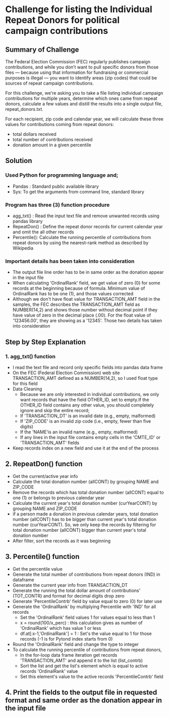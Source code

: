 #  Challenge for listing the Individual Repeat Donors for political campaign contributions



## Summary of Challenge

The Federal Election Commission (FEC) regularly publishes campaign contributions, and while you don’t want to pull specific donors from those files — because using that information for fundraising or commercial purposes is illegal — you want to identify areas (zip codes) that could be sources of repeat campaign contributions.

For this challenge, we're asking you to take a file listing individual campaign contributions for multiple years, determine which ones came from repeat donors, calculate a few values and distill the results into a single output file, repeat_donors.txt.

For each recipient, zip code and calendar year, we will calculate these three values for contributions coming from repeat donors:

- total dollars received
- total number of contributions received
- donation amount in a given percentile


## Solution

### Used Python for programming language and;
  - Pandas : Standard public available library
  - Sys: To get the arguments from command line, standard library


### Program has three (3) function procedure
- agg_txt()   : Read the input text file and remove unwanted records using pandas library
- RepeatDon() : Define the repeat donor records for current calendar year and omit the all other records
- Percentile(): Calculate the running percentile of contributions from repeat donors by using the nearest-rank method as described by Wikipedia

### Important details has been taken into consideration
- The output file line order has to be in same order as the donation appear in the input file
- When calculating 'OrdinalRank' field, we get value of zero (0) for some records at the beginning because of formula. Minimum value of OrdinalRank has to be one (1), and those values corrected
- Although we don't have float value for TRANSACTION_AMT field in the samples, the FEC describes the TRANSACTION_AMT field as NUMBER(14,2) and shows those number without decimal point if they have value of zero in the decimal place (.00). For the float value of '123456.00', they are showing as a '12345'. Those two details has taken into consideration 

## Step by Step Explanation

### 1. agg_txt() function
- I read the text file and record only specific fields into pandas data frame      
- On the FEC (Federal Election Commission) web site TRANSACTION_AMT defined as a NUMBER(14,2), so I used float type for this field
- Data Cleaning
  - Because we are only interested in individual contributions, we only want records that have the field OTHER_ID, set to empty.If the OTHER_ID field contains any other value, you should completely ignore and skip the entire record;
  - If 'TRANSACTION_DT' is an invalid date (e.g., empty, malformed)
  - If 'ZIP_CODE' is an invalid zip code (i.e., empty, fewer than five digits)
  - If the 'NAME'is an invalid name (e.g., empty, malformed)
  - If any lines in the input file contains empty cells in the 'CMTE_ID' or 'TRANSACTION_AMT' fields	
- Keep records index on a new field and use it at the end of the process



## 2. RepeatDon() function
- Get the current/active year info
- Calculate the total donation number (allCONT) by grouping NAME and ZIP_CODE
- Remove the records which has total donation number (allCONT) equal to one (1) or belongs to previous calendar year 
- Calculate the current year's total donation number (curYearCONT) by grouping NAME and ZIP_CODE
- if a person made a donation in previous calendar years, total donation number (allCONT) has to be bigger than current year's total donation number (curYearCONT). So, we only keep the records by filtering for total donation number (allCONT) bigger than current year's total donation number
- After filter, sort the records as it was beginning

## 3. Percentile() function
- Get the percentile value
- Generate the total number of contributions from repeat donors (IND) in dataframe
- Generate the current year info from TRANSACTION_DT
- Generate the running the total dollar amount of contributions' (TOT_CONTR) and format for decimal digits drop zero
- Generate 'PercentileContrb' field by value equal to zero (0) for later use
- Generate the 'OrdinalRank' by multiplying Percentile with 'IND'  for all records 
  - Set the 'OrdinalRank' field values 1 for values equal to less than 1
  - x = round(100/x_perc)  : this calculation gives as number of 'OrdinalRank' which has value 1 or less
  - df.at[:x-1,'OrdinalRank'] = 1 : Set's the value  equal to 1 for those records (-1 is for Pytond index starts from 0)
- Round the 'OrdinalRank' field and change the type to integer
- To calculate the running percentile of contributions from repeat donors, 
  - In the for-loop data frame iteration get records 'TRANSACTION_AMT' and append it to the list (list_contrb)
  - Sort the list and get the list's element which is equal to active records 'OrdinalRank' value
  - Set this element's value to the active records 'PercentileContrb' field

## 4. Print the fields to the output file in requested format and same order as the donation appear in the input file
